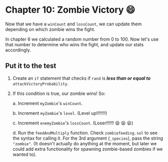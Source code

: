 # Chapter 10: Zombie Victory 😄

Now that we have a `winCount` and `lossCount`, we can update them depending on which zombie wins the fight.

In chapter 6 we calculated a random number from 0 to 100. Now let's use that number to determine who wins the fight, and update our stats accordingly.

## Put it to the test

1.  Create an `if` statement that checks if `rand` is **_less than or equal to_** `attackVictoryProbability`.
2.  If this condition is true, our zombie wins! So:

    a. Increment `myZombie`'s `winCount`.

    b. Increment `myZombie`'s `level`. (Level up!!!!!!!)

    c. Increment `enemyZombie`'s `lossCount`. (Loser!!!!!! 😫 😫 😫)

    d. Run the `feedAndMultiply` function. Check `zombiefeeding.sol` to see the syntax for calling it. For the 3rd argument (`_species`), pass the string `"zombie"`. (It doesn't actually do anything at the moment, but later we could add extra functionality for spawning zombie-based zombies if we wanted to).
